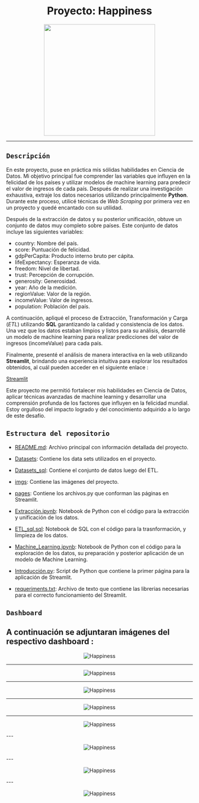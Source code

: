 
# <h1 align=center> **Proyecto: Happiness** </h1>
                                            

<p align="center">
<img src="https://github.com/MatyTrova/Happiness/blob/main/imgs/fondo%202.jpg"  height=300>
</p>

--- 
## `Descripción`

En este proyecto, puse en práctica mis sólidas habilidades en Ciencia de Datos. Mi objetivo principal fue comprender las variables que influyen en la felicidad de los países y utilizar modelos de machine learning para predecir el valor de ingresos de cada país. Después de realizar una investigación exhaustiva, extraje los datos necesarios utilizando principalmente **Python**. Durante este proceso, utilicé técnicas de *Web Scraping* por primera vez en un proyecto y quedé encantado con su utilidad.

Después de la extracción de datos y su posterior unificación, obtuve un conjunto de datos muy completo sobre países. Este conjunto de datos incluye las siguientes variables:

+ country: Nombre del país.
+ score: Puntuación de felicidad.
+ gdpPerCapita: Producto interno bruto per cápita.
+ lifeExpectancy: Esperanza de vida.
+ freedom: Nivel de libertad.
+ trust: Percepción de corrupción.
+ generosity: Generosidad.
+ year: Año de la medición.
+ regionValue: Valor de la región.
+ incomeValue: Valor de ingresos.
+ population: Población del país.

A continuación, apliqué el proceso de Extracción, Transformación y Carga (*ETL*) utilizando **SQL** garantizando la calidad y consistencia de los datos. Una vez que los datos estaban limpios y listos para su análisis, desarrollé un modelo de machine learning para realizar predicciones del valor de ingresos (incomeValue) para cada país.

Finalmente, presenté el análisis de manera interactiva en la web utilizando **Streamlit**, brindando una experiencia intuitiva para explorar los resultados obtenidos, al cuál pueden acceder en el siguiente enlace :

[Streamlit](https://matytrova-happiness-introduccin-5qxs4v.streamlit.app/)

Este proyecto me permitió fortalecer mis habilidades en Ciencia de Datos, aplicar técnicas avanzadas de machine learning y desarrollar una comprensión profunda de los factores que influyen en la felicidad mundial. Estoy orgulloso del impacto logrado y del conocimiento adquirido a lo largo de este desafío.


## `Estructura del repositorio`

- [README.md](./README.md): Archivo principal con información detallada del proyecto.

- [Datasets](./Datasets): Contiene los data sets utilizados en el proyecto.

- [Datasets_sql](./Datasets_sql): Contiene el conjunto de datos luego del ETL.

- [imgs](./imgs): Contiene las imágenes del proyecto.

- [pages](./pages): Contiene los archivos.py que conforman las páginas en Streamlit.

- [Extracción.ipynb](./Extracción.ipynb): Notebook de Python con el código para la extracción y unificación de los datos.

- [ETL_sql.sql](./ETL_sql.sql): Notebook de SQL con el código para la trasnformación, y limpieza de los datos.

- [Machine_Learning.ipynb](./Machine_Learning.ipynb): Notebook de Python con el código para la exploración de los datos, su preparación y posterior aplicación de un modelo de Machine Learning.

- [Introducción.py](./Introducción.py): Script de Python que contiene la primer página para la aplicación de Streamlit.

- [requeriments.txt](./requeriments.txt): Archivo de texto que contiene las librerias necesarias para el correcto funcionamiento del Streamlit.


## `Dashboard` 

A continuación se adjuntaran imágenes del respectivo dashboard :
---
<p align="center">
<img src="https://github.com/MatyTrova/Happiness/blob/main/imgs/Portada_streamlit.png"  alt="Happiness">
</p>


---
<p align="center">
<img src="https://github.com/MatyTrova/Happiness/blob/main/imgs/datos_1.png"  alt="Happiness">
</p>



---
<p align="center">
<img src="https://github.com/MatyTrova/Happiness/blob/main/imgs/datos_2.png"  alt="Happiness">
</p>


---
<p align="center">
<img src="https://github.com/MatyTrova/Happiness/blob/main/imgs/viz_1.png"  alt="Happiness">
</p>


---

<p align="center">
<img src="https://github.com/MatyTrova/Happiness/blob/main/imgs/viz_2.png"  alt="Happiness">
</p>
---
<p align="center">
<img src="https://github.com/MatyTrova/Happiness/blob/main/imgs/viz_4.png"  alt="Happiness">
</p>
---
<p align="center">
<img src="https://github.com/MatyTrova/Happiness/blob/main/imgs/viz_5.png"  alt="Happiness">
</p>
---
<p align="center">
<img src="https://github.com/MatyTrova/Happiness/blob/main/imgs/viz_3.png"  alt="Happiness">
</p>








